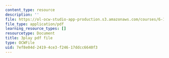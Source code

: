 ```yaml
---
content_type: resource
description: ''
file: https://ol-ocw-studio-app-production.s3.amazonaws.com/courses/6-189-multicore-programming-primer-january-iap-2007/7ef8e04d24194ce3f24617ddcc6640f3_ZD2sKqPxPIk.pdf
file_type: application/pdf
learning_resource_types: []
resourcetype: Document
title: 3play pdf file
type: OCWFile
uid: 7ef8e04d-2419-4ce3-f246-17ddcc6640f3
---
```

